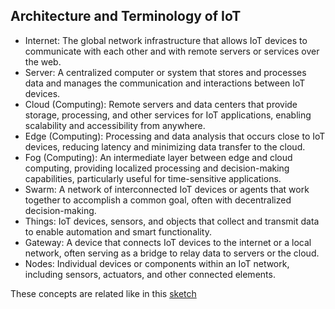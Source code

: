 ## Architecture and Terminology of IoT
  * Internet: The global network infrastructure that allows IoT devices to communicate with each other and with remote servers or services over the web.
  * Server: A centralized computer or system that stores and processes data and manages the communication and interactions between IoT devices.
  * Cloud (Computing): Remote servers and data centers that provide storage, processing, and other services for IoT applications, enabling scalability and accessibility from anywhere.
  * Edge (Computing): Processing and data analysis that occurs close to IoT devices, reducing latency and minimizing data transfer to the cloud.
  * Fog (Computing): An intermediate layer between edge and cloud computing, providing localized processing and decision-making capabilities, particularly useful for time-sensitive applications.
  * Swarm: A network of interconnected IoT devices or agents that work together to accomplish a common goal, often with decentralized decision-making.
  * Things: IoT devices, sensors, and objects that collect and transmit data to enable automation and smart functionality.
  * Gateway: A device that connects IoT devices to the internet or a local network, often serving as a bridge to relay data to servers or the cloud.
  * Nodes: Individual devices or components within an IoT network, including sensors, actuators, and other connected elements.

These concepts are related like in this [sketch](/Cristina/additionalThings/sketch.jpg)
